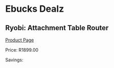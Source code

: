 
# Ebucks Dealz
## Ryobi: Attachment Table Router
[Product Page](https://www.ebucks.com/web/shop/productSelected.do?prodId=335521324&catId=717342768)

Price: R1899.00

Savings: 


	